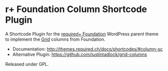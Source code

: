 r+ Foundation Column Shortcode Plugin
=====================================

A Shortcode Plugin for the [required+ Foundation](https://github.com/wearerequired/required-foundation) WordPress parent theme to implement the [Grid](http://foundation.zurb.com/docs/grid.php) columns from Foundation.

* Documentation: http://themes.required.ch/docs/shortcodes/#column-sc
* Alternative Plugin: https://github.com/justintadlock/grid-columns

Released under GPL.